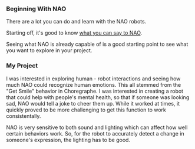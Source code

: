 ### Beginning With NAO
There are a lot you can do and learn with the NAO robots. 

Starting off, it's good to know [what you can say to NAO](http://doc.aldebaran.com/2-8/family/nao_user_guide/basic_channel_conversation_nao.html).

Seeing what NAO is already capable of is a good starting point to see what you want to explore in your project.

### My Project
I was interested in exploring human - robot interactions and seeing how much NAO could recognize human emotions.  This all stemmed from the "Get Smile" behavior in Choregraphe.  I was interested in creating a robot that could help with people's mental health, so that if someone was looking sad, NAO would tell a joke to cheer them up. While it worked at times, it quickly proved to be more challenging to get this function to work consistentally.

NAO is very sensitive to both sound and lighting which can affect how well certain behaviors work.  So, for the robot to accurately detect a change in someone's expression, the lighting has to be good.

